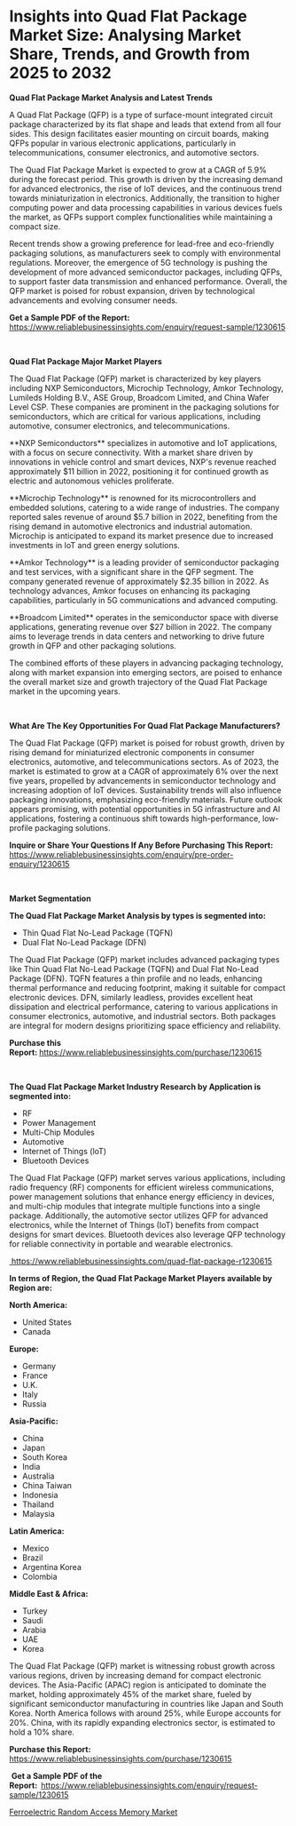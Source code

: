 <p><h1>Insights into Quad Flat Package Market Size: Analysing Market Share, Trends, and Growth from 2025 to 2032</h1></p><p><strong>Quad Flat Package Market Analysis and Latest Trends</strong></p>
<p><p>A Quad Flat Package (QFP) is a type of surface-mount integrated circuit package characterized by its flat shape and leads that extend from all four sides. This design facilitates easier mounting on circuit boards, making QFPs popular in various electronic applications, particularly in telecommunications, consumer electronics, and automotive sectors. </p><p>The Quad Flat Package Market is expected to grow at a CAGR of 5.9% during the forecast period. This growth is driven by the increasing demand for advanced electronics, the rise of IoT devices, and the continuous trend towards miniaturization in electronics. Additionally, the transition to higher computing power and data processing capabilities in various devices fuels the market, as QFPs support complex functionalities while maintaining a compact size.</p><p>Recent trends show a growing preference for lead-free and eco-friendly packaging solutions, as manufacturers seek to comply with environmental regulations. Moreover, the emergence of 5G technology is pushing the development of more advanced semiconductor packages, including QFPs, to support faster data transmission and enhanced performance. Overall, the QFP market is poised for robust expansion, driven by technological advancements and evolving consumer needs.</p></p>
<p><strong>Get a Sample PDF of the Report:&nbsp;</strong> <a href="https://www.reliablebusinessinsights.com/enquiry/request-sample/1230615?utm_campaign=2768&utm_medium=2&utm_source=Github&utm_content=ia&utm_term=06042025&utm_id=quad-flat-package">https://www.reliablebusinessinsights.com/enquiry/request-sample/1230615</a></p>
<p>&nbsp;</p>
<p><strong>Quad Flat Package Major Market Players</strong></p>
<p><p>The Quad Flat Package (QFP) market is characterized by key players including NXP Semiconductors, Microchip Technology, Amkor Technology, Lumileds Holding B.V., ASE Group, Broadcom Limited, and China Wafer Level CSP. These companies are prominent in the packaging solutions for semiconductors, which are critical for various applications, including automotive, consumer electronics, and telecommunications.</p><p>**NXP Semiconductors** specializes in automotive and IoT applications, with a focus on secure connectivity. With a market share driven by innovations in vehicle control and smart devices, NXP's revenue reached approximately $11 billion in 2022, positioning it for continued growth as electric and autonomous vehicles proliferate.</p><p>**Microchip Technology** is renowned for its microcontrollers and embedded solutions, catering to a wide range of industries. The company reported sales revenue of around $5.7 billion in 2022, benefiting from the rising demand in automotive electronics and industrial automation. Microchip is anticipated to expand its market presence due to increased investments in IoT and green energy solutions.</p><p>**Amkor Technology** is a leading provider of semiconductor packaging and test services, with a significant share in the QFP segment. The company generated revenue of approximately $2.35 billion in 2022. As technology advances, Amkor focuses on enhancing its packaging capabilities, particularly in 5G communications and advanced computing.</p><p>**Broadcom Limited** operates in the semiconductor space with diverse applications, generating revenue over $27 billion in 2022. The company aims to leverage trends in data centers and networking to drive future growth in QFP and other packaging solutions.</p><p>The combined efforts of these players in advancing packaging technology, along with market expansion into emerging sectors, are poised to enhance the overall market size and growth trajectory of the Quad Flat Package market in the upcoming years.</p></p>
<p>&nbsp;</p>
<p><strong>What Are The Key Opportunities For Quad Flat Package Manufacturers?</strong></p>
<p><p>The Quad Flat Package (QFP) market is poised for robust growth, driven by rising demand for miniaturized electronic components in consumer electronics, automotive, and telecommunications sectors. As of 2023, the market is estimated to grow at a CAGR of approximately 6% over the next five years, propelled by advancements in semiconductor technology and increasing adoption of IoT devices. Sustainability trends will also influence packaging innovations, emphasizing eco-friendly materials. Future outlook appears promising, with potential opportunities in 5G infrastructure and AI applications, fostering a continuous shift towards high-performance, low-profile packaging solutions.</p></p>
<p><strong>Inquire or Share Your Questions If Any Before Purchasing This Report:</strong> <a href="https://www.reliablebusinessinsights.com/enquiry/pre-order-enquiry/1230615?utm_campaign=2768&utm_medium=2&utm_source=Github&utm_content=ia&utm_term=06042025&utm_id=quad-flat-package">https://www.reliablebusinessinsights.com/enquiry/pre-order-enquiry/1230615</a></p>
<p>&nbsp;</p>
<p><strong>Market Segmentation</strong></p>
<p><strong>The Quad Flat Package Market Analysis by types is segmented into:</strong></p>
<p><ul><li>Thin Quad Flat No-Lead Package (TQFN)</li><li>Dual Flat No-Lead Package (DFN)</li></ul></p>
<p><p>The Quad Flat Package (QFP) market includes advanced packaging types like Thin Quad Flat No-Lead Package (TQFN) and Dual Flat No-Lead Package (DFN). TQFN features a thin profile and no leads, enhancing thermal performance and reducing footprint, making it suitable for compact electronic devices. DFN, similarly leadless, provides excellent heat dissipation and electrical performance, catering to various applications in consumer electronics, automotive, and industrial sectors. Both packages are integral for modern designs prioritizing space efficiency and reliability.</p></p>
<p><strong>Purchase this Report:&nbsp;</strong><a href="https://www.reliablebusinessinsights.com/purchase/1230615?utm_campaign=2768&utm_medium=2&utm_source=Github&utm_content=ia&utm_term=06042025&utm_id=quad-flat-package">https://www.reliablebusinessinsights.com/purchase/1230615</a></p>
<p>&nbsp;</p>
<p><strong>The Quad Flat Package Market Industry Research by Application is segmented into:</strong></p>
<p><ul><li>RF</li><li>Power Management</li><li>Multi-Chip Modules</li><li>Automotive</li><li>Internet of Things (loT)</li><li>Bluetooth Devices</li></ul></p>
<p><p>The Quad Flat Package (QFP) market serves various applications, including radio frequency (RF) components for efficient wireless communications, power management solutions that enhance energy efficiency in devices, and multi-chip modules that integrate multiple functions into a single package. Additionally, the automotive sector utilizes QFP for advanced electronics, while the Internet of Things (IoT) benefits from compact designs for smart devices. Bluetooth devices also leverage QFP technology for reliable connectivity in portable and wearable electronics.</p></p>
<p><a href="https://www.reliablebusinessinsights.com/quad-flat-package-r1230615?utm_campaign=2768&utm_medium=2&utm_source=Github&utm_content=ia&utm_term=06042025&utm_id=quad-flat-package">&nbsp;https://www.reliablebusinessinsights.com/quad-flat-package-r1230615</a></p>
<p><strong>In terms of Region, the Quad Flat Package Market Players available by Region are:</strong></p>
<p>
    <p> <strong> North America: </strong>
        <ul>
            <li>United States</li>
            <li>Canada</li>
        </ul>
        </p> 
    <p> <strong> Europe: </strong>
        <ul>
            <li>Germany</li>
            <li>France</li>
            <li>U.K.</li>
            <li>Italy</li>
            <li>Russia</li>
        </ul>
        </p> 
    <p> <strong> Asia-Pacific: </strong>
        <ul>
            <li>China</li>
            <li>Japan</li>
            <li>South Korea</li>
            <li>India</li>
            <li>Australia</li>
            <li>China Taiwan</li>
            <li>Indonesia</li>
            <li>Thailand</li>
            <li>Malaysia</li>
        </ul>
        </p> 
    <p> <strong> Latin America: </strong>
        <ul>
            <li>Mexico</li>
            <li>Brazil</li>
            <li>Argentina Korea</li>
            <li>Colombia</li>
        </ul>
        </p> 
    <p> <strong> Middle East & Africa: </strong>
        <ul>
            <li>Turkey</li>
            <li>Saudi</li>
            <li>Arabia</li>
            <li>UAE</li>
            <li>Korea</li>
        </ul>
    </p>
    </p>
<p><p>The Quad Flat Package (QFP) market is witnessing robust growth across various regions, driven by increasing demand for compact electronic devices. The Asia-Pacific (APAC) region is anticipated to dominate the market, holding approximately 45% of the market share, fueled by significant semiconductor manufacturing in countries like Japan and South Korea. North America follows with around 25%, while Europe accounts for 20%. China, with its rapidly expanding electronics sector, is estimated to hold a 10% share.</p></p>
<p><strong>Purchase this Report: </strong><a href="https://www.reliablebusinessinsights.com/purchase/1230615?utm_campaign=2768&utm_medium=2&utm_source=Github&utm_content=ia&utm_term=06042025&utm_id=quad-flat-package">https://www.reliablebusinessinsights.com/purchase/1230615</a></p>
<p>&nbsp;<strong>Get a Sample PDF of the Report:&nbsp;&nbsp;</strong><a href="https://www.reliablebusinessinsights.com/enquiry/request-sample/1230615?utm_campaign=2768&utm_medium=2&utm_source=Github&utm_content=ia&utm_term=06042025&utm_id=quad-flat-package">https://www.reliablebusinessinsights.com/enquiry/request-sample/1230615</a></p>
<p><strong></strong></p>
<p><p><a href="https://github.com/toldenargelia86/Market-Research-Report-List-1/blob/main/ferroelectric-random-access-memory-market.md?utm_campaign=2768&utm_medium=2&utm_source=Github&utm_content=ia&utm_term=06042025&utm_id=quad-flat-package">Ferroelectric Random Access Memory Market</a></p></p>